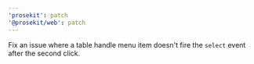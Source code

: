 ```yaml
---
'prosekit': patch
'@prosekit/web': patch
---
```


Fix an issue where a table handle menu item doesn't fire the `select` event after the second click.
